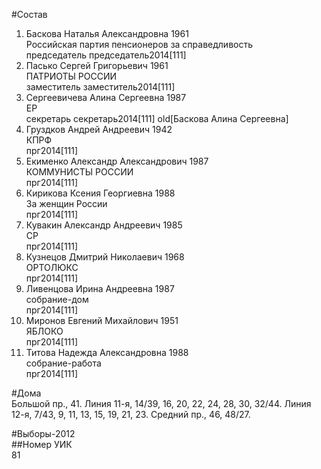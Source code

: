#Состав  
1. Баскова Наталья Александровна 1961  
    Российская партия пенсионеров за справедливость  
    председатель председатель2014[111]  
2. Пасько Сергей Григорьевич 1961  
    ПАТРИОТЫ РОССИИ  
    заместитель заместитель2014[111]  
3. Сергеевичева Алина Сергеевна 1987  
    ЕР  
    секретарь секретарь2014[111] old[Баскова Алина Сергеевна]  
4. Груздков Андрей Андреевич 1942  
    КПРФ  
    прг2014[111]  
5. Екименко Александр Александрович 1987  
    КОММУНИСТЫ РОССИИ  
    прг2014[111]  
6. Кирикова Ксения Георгиевна 1988  
    За женщин России  
    прг2014[111]  
7. Кувакин Александр Андреевич 1985  
    СР  
    прг2014[111]  
8. Кузнецов Дмитрий Николаевич 1968  
    ОРТОЛЮКС  
    прг2014[111]  
9. Ливенцова Ирина Андреевна 1987  
    собрание-дом  
    прг2014[111]  
10. Миронов Евгений Михайлович 1951  
    ЯБЛОКО  
    прг2014[111]  
11. Титова Надежда Александровна 1988  
    собрание-работа  
    прг2014[111]  
  
#Дома  
Большой пр.,    41. Линия 11-я,      14/39, 16, 20, 22, 24, 28, 30, 32/44. Линия 12-я,      7/43, 9, 11, 13, 15, 19, 21, 23. Средний пр.,      46, 48/27.  
  
#Выборы-2012  
##Номер УИК  
81  
